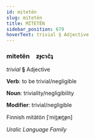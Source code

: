 ```yaml
---
id: mitetën
slug: mitetën
title: MİTETËN
sidebar_position: 679
hoverText: trivial § Adjective
---
```


### mitetën&emsp;<span kind="abugida">ƶɟcɿc̃ʇ</span>

*trivial* **§** Adjective

**Verb**: to be trivial/negligible

**Noun**: triviality/negligibility

**Modifier**: trivial/negligible

Finnish mitätön [ˈmit̪æt̪ø̞n]

*Uralic Language Family*